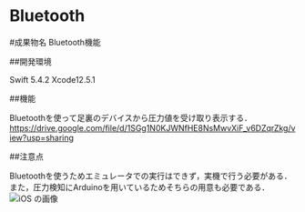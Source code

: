 # Bluetooth
#成果物名
Bluetooth機能

##開発環境

Swift 5.4.2
Xcode12.5.1

##機能

Bluetoothを使って足裏のデバイスから圧力値を受け取り表示する．
https://drive.google.com/file/d/1SGg1N0KJWNfHE8NsMwvXiF_v6DZqrZkg/view?usp=sharing

##注意点

Bluetoothを使うためエミュレータでの実行はできず，実機で行う必要がある．
また，圧力検知にArduinoを用いているためそちらの用意も必要である．
![iOS の画像](https://user-images.githubusercontent.com/87361636/150347933-5d1c9f01-4bb4-4fa6-a60f-cdc14893700d.jpg)

